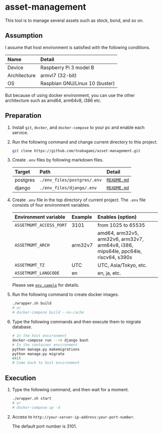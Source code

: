 # asset-management
This tool is to manage several assets such as stock, bond, and so on.

## Assumption
I assume that host environment is satisfied with the following conditions.

| Name | Detail |
| :--- | :--- |
| Device | Raspberry Pi 3 model B |
| Architecture | armvl7 (32-bit) |
| OS | Raspbian GNU/Linux 10 (buster) |

But because of using docker environment, you can use the other architecture such as amd64, arm64v8, i386 etc.

## Preparation
1. Install `git`, `docker`, and `docker-compose` to your pc and enable each service.
1. Run the following command and change current directory to this project.

    ```bash
    git clone https://github.com/tnakagami/asset-management.git
    ```

1. Create `.env` files by following markdown files.

    | Target | Path | Detail |
    | :--- | :--- | :--- |
    | postgres | `./env_files/postgres/.env` | [`README.md`](./env_files/postgres/README.md) |
    | django | `./env_files/django/.env` | [`README.md`](./env_files/django/README.md) |

1. Create `.env` file in the top directory of current project. The `.env` file consists of four environment variables.

    | Environment variable | Example | Enables (option) |
    | :--- | :--- | :--- |
    | `ASSETMGMT_ACCESS_PORT` | 3101 | from 1025 to 65535 |
    | `ASSETMGMT_ARCH` | arm32v7 | amd64, arm32v5, arm32v6, arm32v7, arm64v8, i386, mips64le, ppc64le, riscv64, s390x |
    | `ASSETMGMT_TZ` | UTC | UTC, Asia/Tokyo, etc. |
    | `ASSETMGMT_LANGCODE` | en | en, ja, etc. |

    Please see [`env.sample`](./env.sample) for details.

1. Run the following command to create docker images.

    ```bash
    ./wrapper.sh build
    # or
    # docker-compose build --no-cache
    ```

1. Type the following commands and then execute them to migrate database.

    ```bash
    # In the host environment
    docker-compose run --rm django bash
    # In the container environment
    python manage.py makemigrations
    python manage.py migrate
    exit
    # Come back to host environment
    ```

## Execution
1. Type the following command, and then wait for a moment.

    ```bash
    ./wrapper.sh start
    # or
    # docker-compose up -d
    ```

1. Access to `http://your-server-ip-address:your-port-number`.

    The default port number is 3101.
